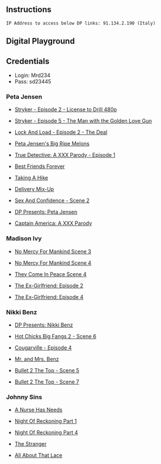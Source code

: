 ## Instructions

    IP Address to access below DP links: 91.134.2.190 (Italy)

## Digital Playground

## Credentials

- Login: Mrd234
- Pass: sd23445

### Peta Jensen

- [Stryker - Episode 2 - License to Drill 480p](https://download-private-ht.project1content.com/f5b/1e4/226/ab3/491/1ad/4e5/935/0b4/5c4/de/video/scene_480p.mp4?validto=1610429461&ip=91.134.2.190&hash=iR7UNgn0Foqew%2Bnnl8G3Q7zZMB0%3D&filename=stryker-episode-2-license-to-drill_480p.mp4)

- [Stryker - Episode 5 - The Man with the Golden Love Gun](https://download-private-ht.project1content.com/824/312/37f/7b3/4d9/9a2/135/f43/cea/dea/b1/video/scene_480p.mp4?validto=1610429420&ip=91.134.2.190&hash=sx2AlbFiDmODLunAmIDsxnXNCYQ%3D&filename=stryker-episode-5-the-man-with-the-golden-love-gun_480p.mp4)

- [Lock And Load - Episode 2 - The Deal](https://download-private-ht.project1content.com/97d/c89/909/555/451/a9f/a14/141/5f7/6a0/79/video/scene_480p.mp4?validto=1610429622&ip=91.134.2.190&hash=%2FFggkusoH%2BbXMsewgYGk4Ejb2vc%3D&filename=lock-and-load-episode-2-the-deal_480p.mp4)

- [Peta Jensen's Big Ripe Melons](https://download-private-ht.project1content.com/27e/9d5/e95/376/434/898/9e1/397/35f/e78/75/video/scene_480p.mp4?validto=1610429671&ip=91.134.2.190&hash=341SqCTsZHx3LtZ6iiboLwGn%2FDU%3D&filename=peta-jensen-s-big-ripe-melons_480p.mp4)

- [True Detective: A XXX Parody - Episode 1](https://download-private-ht.project1content.com/de4/2d7/8be/40e/44a/8b7/54c/da5/222/44f/e7/video/scene_480p.mp4?validto=1610429672&ip=91.134.2.190&hash=Nn%2Fwsm7NSFv2jx7NePUemMBMG18%3D&filename=true-detective-a-xxx-parody-episode-1_480p.mp4)

- [Best Friends Forever](https://download-private-ht.project1content.com/e34/003/349/e0b/43f/78f/8d0/cdf/342/c5d/fc/video/scene_480p.mp4?validto=1610429897&ip=91.134.2.190&hash=C9CP2q3JgYxkFXwJdqotREIpNmY%3D&filename=best-friends-forever_480p.mp4)

- [Taking A Hike](https://download-private-ht.project1content.com/6e9/1f1/249/7dd/455/79a/429/9e6/18f/4d5/6d/video/scene_480p.mp4?validto=1610429940&ip=91.134.2.190&hash=4OslieOF0TlJfqE7QB1OPf2BXo0%3D&filename=taking-a-hike_480p.mp4)

- [Delivery Mix-Up](https://download-private-ht.project1content.com/5b1/d0a/0d9/e82/427/4ba/88e/13b/04f/b78/69/video/scene_480p.mp4?validto=1610430203&ip=91.134.2.190&hash=UMgw2HXblk0bepStMEn1cbf1AGk%3D&filename=delivery-mix-up_480p.mp4)

- [Sex And Confidence - Scene 2](https://download-private-ht.project1content.com/554/dc9/dc9/d7f/494/a89/ef0/8e4/1e3/8b7/8e/video/scene_480p.mp4?validto=1610430195&ip=91.134.2.190&hash=h0gp6klFom2Q4CYuXUJyv8ApWdY%3D&filename=sex-and-confidence-scene-2_480p.mp4)

- [DP Presents: Peta Jensen](https://download-private-ht.project1content.com/abb/221/099/9dc/436/1a2/71b/00e/0e0/a8b/e2/video/scene_480p.mp4?validto=1610430149&ip=91.134.2.190&hash=VuS70w7C8NyviJWQkn8VVUVe7q8%3D&filename=dp-presents-peta-jensen_480p.mp4)

- [Captain America: A XXX Parody](https://download-private-ht.project1content.com/cc2/45d/f8b/fff/454/28b/dfa/d3f/f49/487/9e/video/scene_480p.mp4?validto=1610430346&ip=91.134.2.190&hash=EebK%2F0Jtp4cU6yhv1wy2fx%2Fgp0o%3D&filename=captain-america-a-xxx-parody_480p.mp4)

### Madison Ivy

- [No Mercy For Mankind Scene 3](https://download-private-ht.project1content.com/a19/e1d/e14/6b2/46d/294/f30/d47/611/1aa/99/video/scene_480p.mp4?validto=1610430635&ip=91.134.2.190&hash=yGGEQW8fZLkkHSRbSBhezw7MdW0%3D&filename=no-mercy-for-mankind-scene-3_480p.mp4)

- [No Mercy For Mankind Scene 4](https://download-private-ht.project1content.com/0fb/a79/bbb/222/480/094/a41/e95/d8e/235/9c/video/scene_480p.mp4?validto=1610430677&ip=91.134.2.190&hash=a7XkcQGgMyk10LbUF4ZmY9ZdKnk%3D&filename=no-mercy-for-mankind-scene-4_480p.mp4)

- [They Come In Peace Scene 4](https://download-private-ht.project1content.com/58f/633/013/0f9/4e1/3bf/2be/c05/56a/cdb/dd/video/scene_480p.mp4?validto=1610430779&ip=91.134.2.190&hash=Me5r6AAKgR9sM%2F6J6uBVHosos7U%3D&filename=they-come-in-peace-scene-4_480p.mp4)

- [The Ex-Girlfriend: Episode 2](https://download-private-ht.project1content.com/a73/ab7/5bb/9f2/491/08c/9e6/802/a25/3ea/f7/video/scene_480p.mp4?validto=1610430821&ip=91.134.2.190&hash=0X%2BGRPp44%2FyrG7EvIVB4F4li4JU%3D&filename=the-ex-girlfriend-episode-2_480p.mp4)

- [The Ex-Girlfriend: Episode 4](https://download-private-ht.project1content.com/5b0/806/6a0/797/4ab/c9b/631/10d/994/86b/36/video/scene_480p.mp4?validto=1610430814&ip=91.134.2.190&hash=YJ%2FYWw6EpHIgt0LNkDiCJI2Ae%2B0%3D&filename=the-ex-girlfriend-episode-4_480p.mp4)

### Nikki Benz

- [DP Presents: Nikki Benz](https://download-private-ht.project1content.com/349/180/73d/cc8/4dd/1bb/e48/26a/8c5/f26/02/video/scene_480p.mp4?validto=1610430934&ip=91.134.2.190&hash=OKUxDqP0qn6hkv1fLHMNAt9kAQ0%3D&filename=dp-presents-nikki-benz_480p.mp4)

- [Hot Chicks Big Fangs 2 - Scene 6](https://download-private-ht.project1content.com/e65/b50/1d0/201/4a7/d9a/7d1/544/bfc/a0d/67/video/scene_320p.mp4?validto=1610431398&ip=91.134.2.190&hash=PrcJQnIY8pwnJU77RD4By%2BsCAYc%3D&filename=hot-chicks-big-fangs-2-scene-6_320p.mp4)

- [Cougarville - Episode 4](https://download-private-ht.project1content.com/de8/447/e9c/ac1/43f/cae/240/fc7/148/c3f/8a/video/scene_480p.mp4?validto=1610431460&ip=91.134.2.190&hash=COqud4%2F6Z9znmcxHQMDoWaXkr3o%3D&filename=cougarville-episode-4_480p.mp4)

- [Mr. and Mrs. Benz](https://download-private-ht.project1content.com/e18/85b/c6e/1b0/4a6/f9c/c29/577/fbf/84e/03/video/scene_480p.mp4?validto=1610431661&ip=91.134.2.190&hash=SUWp%2FnnfJvtbvXMnv2vWL5HH6dA%3D&filename=mr-and-mrs-benz_480p.mp4)

- [Bullet 2 The Top - Scene 5](https://download-private-ht.project1content.com/61a/9c7/15e/baa/4f1/09a/e22/b97/1ff/543/3a/video/scene_480p.mp4?validto=1610431688&ip=91.134.2.190&hash=LkS%2FaEC8c0fuuQOuS7heeBHRHao%3D&filename=bullet-2-the-top-scene-5_480p.mp4)

- [Bullet 2 The Top - Scene 7](https://download-private-ht.project1content.com/b30/aa7/d2b/074/4dc/8ba/fba/fa1/91d/84b/39/video/scene_320p.mp4?validto=1610431716&ip=91.134.2.190&hash=1VuAOCyUGkMLnS8AYRtch51CZcU%3D&filename=bullet-2-the-top-scene-7_320p.mp4)

### Johnny Sins

- [A Nurse Has Needs](https://download-private-ht.project1content.com/7b7/5fc/770/b49/4da/5a3/448/f09/318/34d/9c/video/scene_480p.mp4?validto=1610431125&ip=91.134.2.190&hash=JSESzS%2FK4f9AwGGE3h8pv6KA1dE%3D&filename=a-nurse-has-needs_480p.mp4)

- [Night Of Reckoning Part 1](https://download-private-ht.project1content.com/3f2/5f1/d80/cf0/42d/cb1/be3/b61/f9f/bba/05/video/scene_480p.mp4?validto=1610431883&ip=91.134.2.190&hash=C1AqeHeFjdwP9iE9DHpPn%2FNw%2Fkk%3D&filename=night-of-reckoning-part-1_480p.mp4)

- [Night Of Reckoning Part 4](https://download-private-ht.project1content.com/96e/1ad/9df/ea3/42c/d8e/020/d88/360/890/2a/video/scene_480p.mp4?validto=1610431964&ip=91.134.2.190&hash=Nz9ZbismnNLmQXiOB1wA32UlpUk%3D&filename=night-of-reckoning-part-4_480p.mp4)

- [The Stranger](https://download-private-ht.project1content.com/8bb/de5/4af/37a/439/69b/141/f42/8c4/c0b/81/video/scene_480p.mp4?validto=1610432034&ip=91.134.2.190&hash=xIll%2BjHgKfQbqSCrJDkeLIG6Rhk%3D&filename=the-stranger_480p.mp4)

- [All About That Lace](https://download-private-ht.project1content.com/af0/a3b/c68/629/414/18f/502/ab8/575/0c7/ad/video/scene_480p.mp4?validto=1610432084&ip=91.134.2.190&hash=vcUJp27sDXodneauQgC4VaHBcck%3D&filename=all-about-that-lace_480p.mp4)
